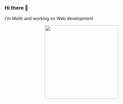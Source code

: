 ### Hi there 👋

<!--
**jiin-yang/jiin-yang** is a ✨ _special_ ✨ repository because its `README.md` (this file) appears on your GitHub profile.

Here are some ideas to get you started:

- 🔭 I’m currently working on ...
- 🌱 I’m currently learning ...
- 👯 I’m looking to collaborate on ...
- 🤔 I’m looking for help with ...
- 💬 Ask me about ...
- 📫 How to reach me: ...
- 😄 Pronouns: ...
- ⚡ Fun fact: ...
-->

I'm Melih and working on Web development

<p align="center">
  <img src="https://github-readme-stats.vercel.app/api/top-langs/?username=jiin-yang&layout=compact&theme=tokyonight" height="240">
</p>
